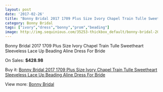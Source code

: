 ```yaml
---
layout: post
date: '2017-02-26'
title: "Bonny Bridal 2017 1709 Plus Size Ivory Chapel Train Tulle Sweetheart Sleeveless Lace Up Beading Aline Dress For Bride"
category: Bonny Bridal
tags: ["ivory","dress","bonny","prom","beading"]
image: http://img.sequinious.com/35253-thickbox_default/bonny-bridal-2017-1709-plus-size-ivory-chapel-train-tulle-sweetheart-sleeveless-lace-up-beading-aline-dress-for-bride.jpg
---
```

Bonny Bridal 2017 1709 Plus Size Ivory Chapel Train Tulle Sweetheart Sleeveless Lace Up Beading Aline Dress For Bride

On Sales: **$428.98**
<a href="https://www.sequinious.com/bonny-bridal/12257-bonny-bridal-2017-1709-plus-size-ivory-chapel-train-tulle-sweetheart-sleeveless-lace-up-beading-aline-dress-for-bride.html"><amp-img layout="responsive" width="600" height="600" src="//img.sequinious.com/35253-thickbox_default/bonny-bridal-2017-1709-plus-size-ivory-chapel-train-tulle-sweetheart-sleeveless-lace-up-beading-aline-dress-for-bride.jpg" alt="Bonny Bridal 2017 1709 Plus Size Ivory Chapel Train Tulle Sweetheart Sleeveless Lace Up Beading Aline Dress For Bride 0" /></a>
<a href="https://www.sequinious.com/bonny-bridal/12257-bonny-bridal-2017-1709-plus-size-ivory-chapel-train-tulle-sweetheart-sleeveless-lace-up-beading-aline-dress-for-bride.html"><amp-img layout="responsive" width="600" height="600" src="//img.sequinious.com/35256-thickbox_default/bonny-bridal-2017-1709-plus-size-ivory-chapel-train-tulle-sweetheart-sleeveless-lace-up-beading-aline-dress-for-bride.jpg" alt="Bonny Bridal 2017 1709 Plus Size Ivory Chapel Train Tulle Sweetheart Sleeveless Lace Up Beading Aline Dress For Bride 1" /></a>
<a href="https://www.sequinious.com/bonny-bridal/12257-bonny-bridal-2017-1709-plus-size-ivory-chapel-train-tulle-sweetheart-sleeveless-lace-up-beading-aline-dress-for-bride.html"><amp-img layout="responsive" width="600" height="600" src="//img.sequinious.com/35255-thickbox_default/bonny-bridal-2017-1709-plus-size-ivory-chapel-train-tulle-sweetheart-sleeveless-lace-up-beading-aline-dress-for-bride.jpg" alt="Bonny Bridal 2017 1709 Plus Size Ivory Chapel Train Tulle Sweetheart Sleeveless Lace Up Beading Aline Dress For Bride 2" /></a>
<a href="https://www.sequinious.com/bonny-bridal/12257-bonny-bridal-2017-1709-plus-size-ivory-chapel-train-tulle-sweetheart-sleeveless-lace-up-beading-aline-dress-for-bride.html"><amp-img layout="responsive" width="600" height="600" src="//img.sequinious.com/35254-thickbox_default/bonny-bridal-2017-1709-plus-size-ivory-chapel-train-tulle-sweetheart-sleeveless-lace-up-beading-aline-dress-for-bride.jpg" alt="Bonny Bridal 2017 1709 Plus Size Ivory Chapel Train Tulle Sweetheart Sleeveless Lace Up Beading Aline Dress For Bride 3" /></a>

Buy it: [Bonny Bridal 2017 1709 Plus Size Ivory Chapel Train Tulle Sweetheart Sleeveless Lace Up Beading Aline Dress For Bride](https://www.sequinious.com/bonny-bridal/12257-bonny-bridal-2017-1709-plus-size-ivory-chapel-train-tulle-sweetheart-sleeveless-lace-up-beading-aline-dress-for-bride.html "Bonny Bridal 2017 1709 Plus Size Ivory Chapel Train Tulle Sweetheart Sleeveless Lace Up Beading Aline Dress For Bride")

View more: [Bonny Bridal](https://www.sequinious.com/132-bonny-bridal "Bonny Bridal")